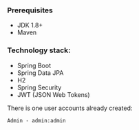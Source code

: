 ### Prerequisites
- JDK 1.8+  
- Maven

### Technology stack:
* Spring Boot
* Spring Data JPA
* H2
* Spring Security
* JWT (JSON Web Tokens)

There is one user accounts already created:
```
Admin - admin:admin
```


